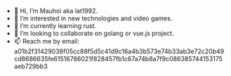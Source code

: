 - 👋 Hi, I’m Mauhoi aka lat1992.
- 👀 I’m interested in new technologies and video games.
- 🌱 I’m currently learning rust.
- 💞️ I’m looking to collaborate on golang or vue.js project.
- 📫 Reach me by email: a01b2f31429038f05cc88f5d5c41d9c16a4b3b573e74b33ab3e72c20b49cd8686635fe61516786021f828457fb1c67a74b8a7f9c086385744153175aeb729bb3

<!---
lat1992/lat1992 is a ✨ special ✨ repository because its `README.md` (this file) appears on your GitHub profile.
You can click the Preview link to take a look at your changes.
--->
